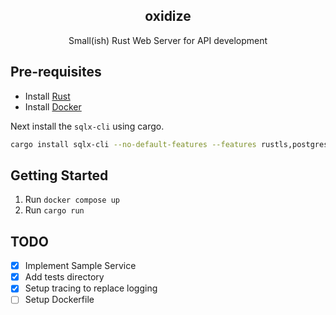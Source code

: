 <div align="center">
    <h2>oxidize</h2>
</div>

<p align="center">Small(ish) Rust Web Server for API development</p>

## Pre-requisites

- Install [Rust](https://www.rust-lang.org/tools/install)
- Install [Docker](https://docs.docker.com/get-docker)

Next install the `sqlx-cli` using cargo.

```bash
cargo install sqlx-cli --no-default-features --features rustls,postgres
```

## Getting Started

1. Run `docker compose up`
1. Run `cargo run`

## TODO

- [x] Implement Sample Service
- [x] Add tests directory
- [x] Setup tracing to replace logging
- [ ] Setup Dockerfile
